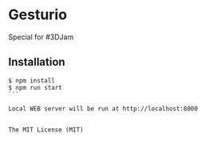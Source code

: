 # Gesturio
Special for #3DJam

## Installation

````
$ npm install
$ npm run start
```

Local WEB server will be run at http://localhost:8000


The MIT License (MIT)
